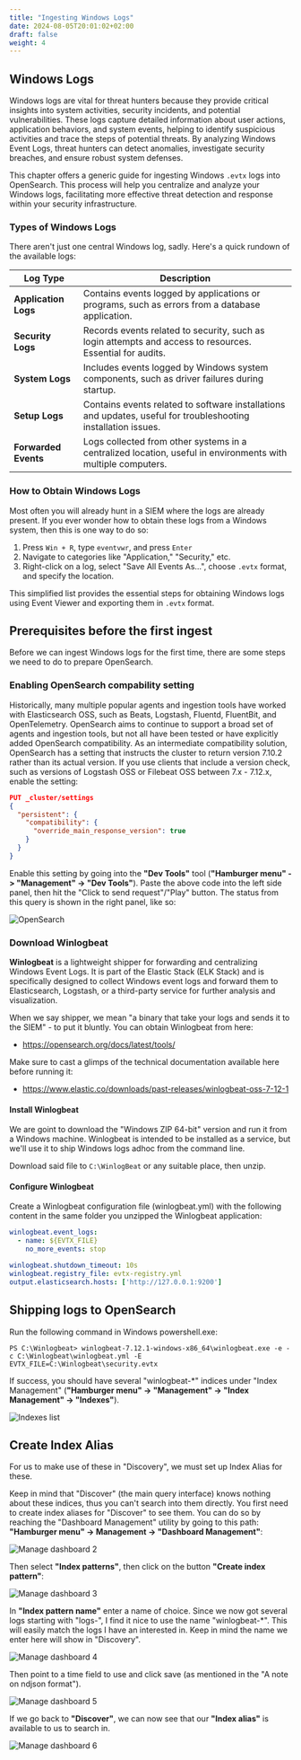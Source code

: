 ```yaml
---
title: "Ingesting Windows Logs"
date: 2024-08-05T20:01:02+02:00
draft: false
weight: 4
---
```


## Windows Logs

Windows logs are vital for threat hunters because they provide critical insights into system activities, security incidents, and potential vulnerabilities. These logs capture detailed information about user actions, application behaviors, and system events, helping to identify suspicious activities and trace the steps of potential threats. By analyzing Windows Event Logs, threat hunters can detect anomalies, investigate security breaches, and ensure robust system defenses.

This chapter offers a generic guide for ingesting Windows `.evtx` logs into OpenSearch. This process will help you centralize and analyze your Windows logs, facilitating more effective threat detection and response within your security infrastructure.

### Types of Windows Logs

There aren't just one central Windows log, sadly. Here's a quick rundown of the available logs:

| **Log Type**       | **Description**                                                                                          |
|--------------------|----------------------------------------------------------------------------------------------------------|
| **Application Logs** | Contains events logged by applications or programs, such as errors from a database application. |
| **Security Logs**   | Records events related to security, such as login attempts and access to resources. Essential for audits. |
| **System Logs**     | Includes events logged by Windows system components, such as driver failures during startup.               |
| **Setup Logs**      | Contains events related to software installations and updates, useful for troubleshooting installation issues. |
| **Forwarded Events** | Logs collected from other systems in a centralized location, useful in environments with multiple computers. |

### How to Obtain Windows Logs

Most often you will already hunt in a SIEM where the logs are already present. If you ever wonder how to obtain these logs from a Windows system, then this is one way to do so:

1. Press `Win + R`, type `eventvwr`, and press `Enter`
2. Navigate to categories like "Application," "Security," etc.
3. Right-click on a log, select "Save All Events As…", choose `.evtx` format, and specify the location.

This simplified list provides the essential steps for obtaining Windows logs using Event Viewer and exporting them in `.evtx` format.

## Prerequisites before the first ingest

Before we can ingest Windows logs for the first time, there are some steps we need to do to prepare OpenSearch. 

### Enabling OpenSearch compability setting

Historically, many multiple popular agents and ingestion tools have worked with Elasticsearch OSS, such as Beats, Logstash, Fluentd, FluentBit, and OpenTelemetry. OpenSearch aims to continue to support a broad set of agents and ingestion tools, but not all have been tested or have explicitly added OpenSearch compatibility. As an intermediate compatibility solution, OpenSearch has a setting that instructs the cluster to return version 7.10.2 rather than its actual version. If you use clients that include a version check, such as versions of Logstash OSS or Filebeat OSS between 7.x - 7.12.x, enable the setting:

```json
PUT _cluster/settings
{
  "persistent": {
    "compatibility": {
      "override_main_response_version": true
    }
  }
}
```

Enable this setting by going into the __"Dev Tools"__ tool (__"Hamburger menu" -> "Management" -> "Dev Tools"__). Paste the above code into the left side panel, then hit the "Click to send request"/"Play" button. The status from this query is shown in the right panel, like so: 

![OpenSearch](/images/opensearch-devtools.png)

### Download Winlogbeat

**Winlogbeat** is a lightweight shipper for forwarding and centralizing Windows Event Logs. It is part of the Elastic Stack (ELK Stack) and is specifically designed to collect Windows event logs and forward them to Elasticsearch, Logstash, or a third-party service for further analysis and visualization.

When we say shipper, we mean "a binary that take your logs and sends it to the SIEM" - to put it bluntly. You can obtain Winlogbeat from here:

* https://opensearch.org/docs/latest/tools/

Make sure to cast a glimps of the technical documentation available here before running it: 

* https://www.elastic.co/downloads/past-releases/winlogbeat-oss-7-12-1

#### Install Winlogbeat

We are goint to download the "Windows ZIP 64-bit" version and run it from a Windows machine. Winlogbeat is intended to be installed as a service, but we'll use it to ship Windows logs adhoc from the command line. 

Download said file to ```C:\WinlogBeat``` or any suitable place, then unzip.

#### Configure Winlogbeat

Create a Winlogbeat configuration file (winlogbeat.yml) with the following content in the same folder you unzipped the Winlogbeat application:

```yaml
winlogbeat.event_logs:
  - name: ${EVTX_FILE} 
    no_more_events: stop

winlogbeat.shutdown_timeout: 10s 
winlogbeat.registry_file: evtx-registry.yml 
output.elasticsearch.hosts: ['http://127.0.0.1:9200']
```

## Shipping logs to OpenSearch

Run the following command in Windows powershell.exe:

```
PS C:\Winlogbeat> winlogbeat-7.12.1-windows-x86_64\winlogbeat.exe -e -c C:\Winlogbeat\winlogbeat.yml -E EVTX_FILE=C:\Winlogbeat\security.evtx
```

If success, you should have several "winlogbeat-*" indices under "Index Management" (__"Hamburger menu" -> "Management" -> "Index Management" -> "Indexes"__). 

![Indexes list](/images/winlogbeat-indexes-list.png)

## Create Index Alias 

For us to make use of these in "Discovery", we must set up Index Alias for these.

Keep in mind that "Discover" (the main query interface) knows nothing about these indices, thus you can't search into them directly. You first need to create index aliases for "Discover" to see them. You can do so by reaching the "Dashboard Management" utility by going to this path: __"Hamburger menu" -> Management -> "Dashboard Management"__: 

![Manage dashboard 2](/images/manage-dashboard-2.png)

Then select __"Index patterns"__, then click on the button __"Create index pattern"__:

![Manage dashboard 3](/images/manage-dashboard-3.png)

In __"Index pattern name"__ enter a name of choice. Since we now got several logs starting with "logs-", I find it nice to use the name "winlogbeat-*". This will easily match the logs I have an interested in. Keep in mind the name we enter here will show in "Discovery".

![Manage dashboard 4](/images/winlogbeat-index-pattern.png)

Then point to a time field to use and click save (as mentioned in the "A note on ndjson format").

![Manage dashboard 5](/images/winlogbeat-index-pattern-time.png)

If we go back to __"Discover"__, we can now see that our __"Index alias"__ is available to us to search in. 

![Manage dashboard 6](/images/winlogbeat-discovery.png)
